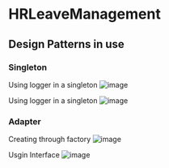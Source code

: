 # HRLeaveManagement

## Design Patterns in use

### Singleton

Using logger in a singleton
![image](https://github.com/rescatado182/HRLeaveManagement.Clean/assets/3597508/c80ec5a9-08e6-4a1e-9f9d-482729d47e5c)

Using logger in a singleton
![image](https://github.com/rescatado182/HRLeaveManagement.Clean/assets/3597508/e6b3bf1b-93f4-49c0-8d92-32568ef681a4)


### Adapter

Creating through factory
![image](https://github.com/rescatado182/HRLeaveManagement.Clean/assets/3597508/b8b4df94-fdf3-4fe2-a87f-072936f88232)

Usgin Interface
![image](https://github.com/rescatado182/HRLeaveManagement.Clean/assets/3597508/6be4a7ae-f306-47b7-8a56-644c907e827e)

